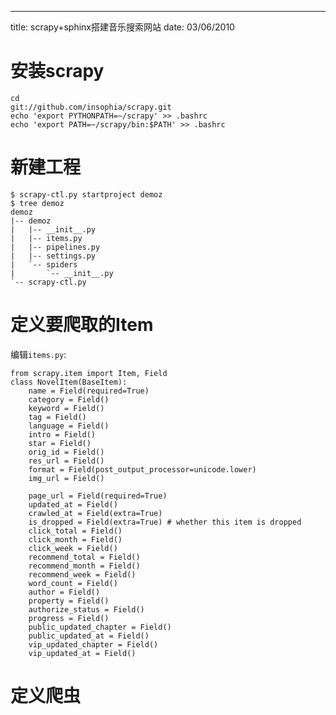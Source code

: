 --- 
title: scrapy+sphinx搭建音乐搜索网站
date: 03/06/2010

安装scrapy
==========

	cd
	git://github.com/insophia/scrapy.git
	echo 'export PYTHONPATH=~/scrapy' >> .bashrc
	echo 'export PATH=~/scrapy/bin:$PATH' >> .bashrc

新建工程
========

	$ scrapy-ctl.py startproject demoz
	$ tree demoz
	demoz
	|-- demoz
	|   |-- __init__.py
	|   |-- items.py
	|   |-- pipelines.py
	|   |-- settings.py
	|   `-- spiders
	|       `-- __init__.py
	`-- scrapy-ctl.py

定义要爬取的Item
================

编辑`items.py`:

	from scrapy.item import Item, Field
	class NovelItem(BaseItem):
		name = Field(required=True)
		category = Field()
		keyword = Field()
		tag = Field()
		language = Field()
		intro = Field()
		star = Field()
		orig_id = Field()
		res_url = Field()
		format = Field(post_output_processor=unicode.lower)
		img_url = Field()

		page_url = Field(required=True)
		updated_at = Field()
		crawled_at = Field(extra=True)
		is_dropped = Field(extra=True) # whether this item is dropped
		click_total = Field()
		click_month = Field()
		click_week = Field()
		recommend_total = Field()
		recommend_month = Field()
		recommend_week = Field()
		word_count = Field()
		author = Field()
		property = Field()
		authorize_status = Field()
		progress = Field()
		public_updated_chapter = Field()
		public_updated_at = Field()
		vip_updated_chapter = Field()
		vip_updated_at = Field()


<script src="http://gist.github.com/365482.js?file=test.php"></script>


定义爬虫
========

